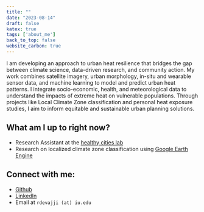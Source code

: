 ```yaml
---
title: ""
date: "2023-08-14"
draft: false
katex: true
tags: ['about_me']
back_to_top: false
website_carbon: true
---
```


I am developing an approach to urban heat resilience that bridges the gap between climate science, data-driven research, and community action. My work combines satellite imagery, urban morphology, in-situ and wearable sensor data, and machine learning to model and predict urban heat patterns. I integrate socio-economic, health, and meteorological data to understand the impacts of extreme heat on vulnerable populations. Through projects like Local Climate Zone classification and personal heat exposure studies, I aim to inform equitable and sustainable urban planning solutions.

## What am I up to right now?

- Research Assistant at the [healthy cities lab](https://healthycities.sice.indiana.edu)
- Research on localized climate zone classification using [Google Earth Engine](https://earthengine.google.com/)

##  Connect with me:

- [Github](https://github.com/rahul0598)
- [LinkedIn](https://linkedin.com/in/rahul-devajji)
- Email at `rdevajji (at) iu.edu`
